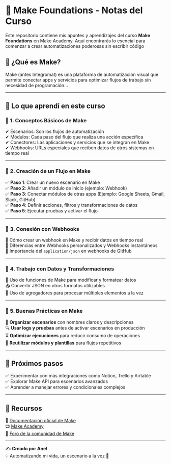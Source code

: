 
# 🚀 Make Foundations - Notas del Curso  

Este repositorio contiene mis apuntes y aprendizajes del curso **Make Foundations** en Make Academy. Aquí encontrarás lo esencial para comenzar a crear automatizaciones poderosas sin escribir código  

## 📌 ¿Qué es Make?  
Make (antes Integromat) es una plataforma de automatización visual que permite conectar apps y servicios para optimizar flujos de trabajo sin necesidad de programación...  

---

## 📖 Lo que aprendí en este curso  

### 🔹 **1. Conceptos Básicos de Make**  
✔ Escenarios: Son los flujos de automatización  
✔ Módulos: Cada paso del flujo que realiza una acción específica  
✔ Conectores: Las aplicaciones y servicios que se integran en Make  
✔ Webhooks: URLs especiales que reciben datos de otros sistemas en tiempo real  

---

### 🔹 **2. Creación de un Flujo en Make**  
✅ **Paso 1**: Crear un nuevo escenario en Make  
✅ **Paso 2**: Añadir un módulo de inicio (ejemplo: Webhook)  
✅ **Paso 3**: Conectar módulos de otras apps (Ejemplo: Google Sheets, Gmail, Slack, GitHub)  
✅ **Paso 4**: Definir acciones, filtros y transformaciones de datos  
✅ **Paso 5**: Ejecutar pruebas y activar el flujo 

---

### 🔹 **3. Conexión con Webhooks**  
🔗 Cómo crear un webhook en Make y recibir datos en tiempo real  
📡 Diferencias entre Webhooks personalizados y Webhooks instantáneos  
📜 Importancia del `application/json` en webhooks de GitHub 

---

### 🔹 **4. Trabajo con Datos y Transformaciones**  
🔄 Uso de funciones de Make para modificar y formatear datos  
📤 Convertir JSON en otros formatos utilizables  
📑 Uso de agregadores para procesar múltiples elementos a la vez  

---

### 🔹 **5. Buenas Prácticas en Make**  
🎯 **Organizar escenarios** con nombres claros y descripciones  
🔍 **Usar logs y pruebas** antes de activar escenarios en producción  
⏳ **Optimizar ejecuciones** para reducir consumo de operaciones  
🔗 **Reutilizar módulos y plantillas** para flujos repetitivos  

---

## 🚀 Próximos pasos  
✅ Experimentar con más integraciones como Notion, Trello y Airtable  
✅ Explorar Make API para escenarios avanzados  
✅ Aprender a manejar errores y condicionales complejos  

---

## 📌 Recursos  
📖 [Documentación oficial de Make](https://www.make.com/en/help/home)  
📺 [Make Academy](https://www.make.com/en/academy)  
💬 [Foro de la comunidad de Make](https://community.make.com/)  

---

✍ **Creado por Anel**  
💡 Automatizando mi vida, un escenario a la vez 🚀  
